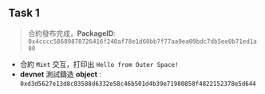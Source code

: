 ## Task 1

> 合約發布完成，**PackageID**: `0x4cccc58689878726416f240af78e1d60bb7f77aa9ea09bdc7db5ee0b71ed1a80`

- 合約 `Mint` 交互，打印出 `Hello from Outer Space!`
- **devnet** 測試鑄造 **object** : `0xd3d5627e13d8c03588d6332e58c46b501d4b39e71980858f4822152378e5d644`